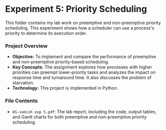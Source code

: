 # Experiment 5: Priority Scheduling

This folder contains my lab work on preemptive and non-preemptive priority scheduling. This experiment shows how a scheduler can use a process's priority to determine its execution order.

### **Project Overview**

- **Objective:** To implement and compare the performance of preemptive and non-preemptive priority-based scheduling.
- **Key Concepts:** The assignment explores how processes with higher priorities can preempt lower-priority tasks and analyzes the impact on response time and turnaround time. It also discusses the problem of starvation.
- **Technology:** This project is implemented in Python.

### **File Contents**

- `OS-somish exp 5.pdf`: The lab report, including the code, output tables, and Gantt charts for both preemptive and non-preemptive priority scheduling.

